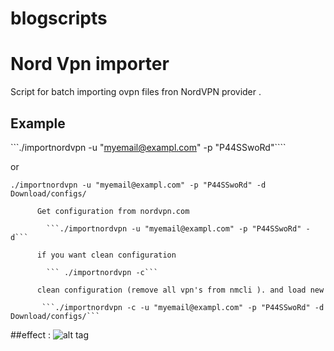 # blogscripts

# Nord Vpn importer 

Script for batch importing ovpn files fron NordVPN provider .
## Example

```./importnordvpn -u "myemail@exampl.com" -p "P44SSwoRd"````
      
or
          
```./importnordvpn -u "myemail@exampl.com" -p "P44SSwoRd" -d Download/configs/```
            
          Get configuration from nordvpn.com
          
            ```./importnordvpn -u "myemail@exampl.com" -p "P44SSwoRd" -d```
            
          if you want clean configuration
          
            ``` ./importnordvpn -c```
            
          clean configuration (remove all vpn's from nmcli ). and load new
          
           ```./importnordvpn -c -u "myemail@exampl.com" -p "P44SSwoRd" -d Download/configs/```
       
##effect :
![alt tag](https://consolechars.files.wordpress.com/2017/02/nordvpn-gnome.gif)
